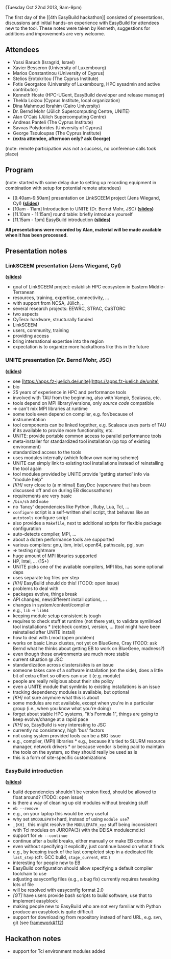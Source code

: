 (Tuesday Oct 22nd 2013, 9am-9pm)

The first day of the [[4th EasyBuild hackathon]] consisted of presentations, discussions and
initial hands-on experience with EasyBuild for attendees new to the tool.
These notes were taken by Kenneth, suggestions for additions and improvements are very welcome.

## Attendees

 * Yossi Baruch (Isragrid, Israel)
 * Xavier Besseron (University of Luxembourg)
 * Marios Constantinou (University of Cyprus)
 * Stelios Erotokritou (The Cyprus Institute)
 * Fotis Georgatos (University of Luxembourg, HPC sysadmin and active contributor)
 * Kenneth Hoste (HPC-UGent, EasyBuild developer and release manager)
 * Thekla Loizou (Cyprus Institute, local organization)
 * Dina Mahmoud Ibrahim (Cairo University)
 * Dr. Bernd Mohr (Jülich Supercomputing Centre, UNITE)
 * Alan O'Cais (Jülich Supercomputing Centre)
 * Andreas Panteli (The Cyprus Institute)
 * Savvas Polydorides (University of Cyprus)
 * George Tsouloupas (The Cyprus Institute)
 * **(extra attendee, afternoon only? ask George)**

(note: remote participation was not a success, no conference calls took place)

## Program

(note: started with some delay due to setting up recording equipment in combination with setup for potential remote attendees)

 * [9.40am-9.50am] presentation on LinkSCEEM project (Jens Wiegand, CyI) **([slides](http://users.ugent.be/~kehoste/welcome_LinkSCEEM.pdf))**
 * [10am - 11am] Introduction to UNITE (Dr. Bernd Mohr, JSC) **([slides](http://users.ugent.be/~kehoste/cyprus-unite-2013.pdf))**
 * [11.10am - 11.15am] round table: briefly introduce yourself
 * [11.15am - 1pm] EasyBuild introduction **([slides](http://users.ugent.be/~kehoste/EasyBuild_introduction_hackathon-Cyprus-Oct13.pdf))**

**All presentations were recorded by Alan, material will be made available when it has been processed.**

## Presentation notes

### LinkSCEEM presentation (Jens Wiegand, CyI)

**([slides](http://users.ugent.be/~kehoste/welcome_LinkSCEEM.pdf))**

 * goal of LinkSCEEM project: establish HPC ecosystem in Eastern Middle-Terranean
  * resources, training, expertise, connectivity, ...
  * with support from NCSA, Jülich, ..
 * several research projects: EEWRC, STRAC, CaSTORC
 * two aspects
  * CyTera: hardware, structurally funded
  * LinkSCEEM
   * users, community, training
   * providing access
   * bring international expertise into the region
 * expectation is to organize more hackathons like this in the future


### UNITE presentation (Dr. Bernd Mohr, JSC)

**([slides](http://users.ugent.be/~kehoste/cyprus-unite-2013.pdf))**

 * see [https://apps.fz-juelich.de/unite](https://apps.fz-juelich.de/unite)
 * bio
  * 25 years of experience in HPC and performance tools
  * involved with TAU from the beginning, also with Vampir, Scalasca, etc.
 * tools depend on MPI library/versions, only _source code_ compatible
  * => can't mix MPI libraries at runtime
  * some tools even depend on compiler, e.g. for/because of instrumentation
 * tool components can be linked together, e.g. Scalasca uses parts of TAU if its available to provide more functionality, etc.
 * UNITE: provide portable common access to parallel performance tools
  * meta-installer for standardized tool installation (op top of existing environment)
  * standardized access to the tools
  * uses modules internally (which follow own naming scheme)
  * UNITE can simply link to existing tool installations instead of reinstalling the tool again
 * tool modules provided by UNITE provide 'getting started' info via "module help"
  * _[KH]_ very close to (a minimal) EasyDoc (vaporware that has been discussed off and on during EB discussathons)
 * requirements are very basic
  * `/bin/sh` and `make`
  * no 'fancy' dependencies like Python <version X>, Ruby, Lua, Tcl, ...
 * `configure` script is a self-written shell script, that behaves like an `autotools` configure script
 * also provides a `Makefile`, next to additional scripts for flexible package configuration
 * auto-detects compiler, MPI, ...
 * about a dozen performance tools are supported
 * various compilers: gnu, ibm, intel, open64, pathscale, pgi, sun
  * => testing nightmare
 * huge amount of MPI libraries supported
  * HP, Intel, ... (15+)
 * UNITE picks one of the available compilers, MPI libs, has some optional deps
 * uses separate log files per step
  * _[KH]_ EasyBuild should do this! (TODO: open issue)
 * problems to deal with
  * packages evolve, things break
   * API changes, new/different install options, ...
  * changes in system/context/compiler
   * e.g., `lib` -> `lib64`
  * keeping module setup consistent is tough
   * requires to check stuff at runtime (not there yet), to validate symlinked tool installations
    * (re)check context, version, ... (tool might have been reinstalled after UNITE install)
   * how to deal with Lmod (open problem)
 * works on basic Linux clustes, not yet on BlueGene, Cray (TODO: ask Bernd what he thinks about getting EB to work on BlueGene, madness?)
  * even though those environments are much more stable
 * current situation @ JSC
  * standardization across clusters/sites is an issue
   * someone takes care of a software installation (on the side), does a little bit of extra effort so others can use it (e.g. module)
  * people are really religious about their site policy
   * even a UNITE module that symlinks to existing installations is an issue
  * tracking dependency modules is available, but optional
   * _[KH]_ not sure anymore what this is about
  * some modules are not available, except when you're in a particular group (i.e., when you know what you're doing)
  * forget about stable HPC systems, "it's Formula 1", things are going to keep evolve/change at a rapid pace
  * _[KH]_ so, EasyBuild is very interesting to JSC
   * currently no consistency, high 'bus' factors
  * not using system provided tools can be a BIG issue
   * e.g., compiler, (MPI) libraries
    * e.g., because it's tied to SLURM resource manager, network drivers
    * or because vendor is being paid to maintain the tools on the system, so they should really be used as is
   * this is a form of site-specific customizations

### EasyBuild introduction

**([slides](http://users.ugent.be/~kehoste/EasyBuild_introduction_hackathon-Cyprus-Oct13.pdf))**

 * build dependencies shouldn't be version fixed, should be allowed to float around? (TODO: open issue)
 * is there a way of cleaning up old modules without breaking stuff
  * `eb --remove`
  * e.g., on your laptop this would be very useful
 * why set `$MODULEPATH` hard, instead of using `module use`?
  * `_[KH]_` this might resolve the `MODULEPATH_xyz` stuff being inconsistent with Tcl modules on JUROPA(3) with the DEISA modulecmd.tcl
 * support for `eb --continue`
  * continue after a build breaks, either manually or make EB continue
  * even without specifying it explicitly, just continue based on what it finds
   * e.g., by keeping track of the last completed step in a dedicated file `last_step` (cfr. GCC build, `stage_current`, etc.)
  * interesting for people new to EB
 * EasyBuild configuration should allow specifying a default compiler toolchain to use
 * adjusting easyconfig files (e.g., a bug fix) currently requires tweaking lots of file
  * will be resolved with easyconfig format 2.0
 * _[GT]_ have users provide bash scripts to build software, use that to implement easyblock
  * making people new to EasyBuild who are not very familiar with Python produce an easyblock is quite difficult
 * support for downloading from repository instead of hard URL, e.g. svn, git (see [framework#112](https://github.com/hpcugent/easybuild-framework/issues/112))












































## Hackathon notes

 * support for Tcl environment modules added
